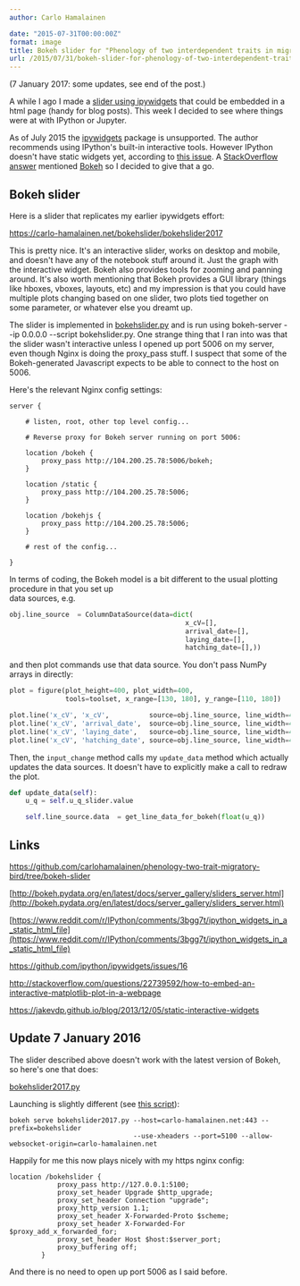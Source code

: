 ```yaml
---
author: Carlo Hamalainen

date: "2015-07-31T00:00:00Z"
format: image
title: Bokeh slider for "Phenology of two interdependent traits in migratory birds in response to climate change"
url: /2015/07/31/bokeh-slider-for-phenology-of-two-interdependent-traits-in-migratory-birds-in-response-to-climate-change/
---
```

(7 January 2017: some updates, see end of the post.) 

A while I ago I made a [slider using ipywidgets](http://carlo-hamalainen.net/blog/2014/2/28/ipywidgets-demo) that could be embedded in a html page (handy for blog posts). This week I decided to see where things were at with IPython or Jupyter. 

As of July 2015 the [ipywidgets](https://github.com/jakevdp/ipywidgets) package is unsupported. The author recommends using IPython's built-in interactive tools. However IPython doesn't have static widgets yet, according to [this issue](https://github.com/ipython/ipywidgets/issues/16). A [StackOverflow answer](http://stackoverflow.com/a/31505677) mentioned [Bokeh](http://bokeh.pydata.org/en/latest/) so I decided to give that a go. 

## Bokeh slider 

Here is a slider that replicates my earlier ipywidgets effort: 

<https://carlo-hamalainen.net/bokehslider/bokehslider2017>

This is pretty nice. It's an interactive slider, works on desktop and mobile, and doesn't have any of the notebook stuff around it. Just the graph with the interactive widget. Bokeh also provides tools for zooming and panning around. It's also worth mentioning that Bokeh provides a GUI library (things like hboxes, vboxes, layouts, etc) and my impression is that you could have multiple plots changing based on one slider, two plots tied together on some parameter, or whatever else you dreamt up. 

The slider is implemented in [bokehslider.py](https://github.com/carlohamalainen/phenology-two-trait-migratory-bird/blob/bokeh-slider/bokehslider.py) and is run using bokeh-server --ip 0.0.0.0 --script bokehslider.py. One strange thing that I ran into was that the slider wasn't interactive unless I opened up port 5006 on my server, even though Nginx is doing the proxy_pass stuff. I suspect that some of the Bokeh-generated Javascript expects to be able to connect to the host on 5006. 

Here's the relevant Nginx config settings: 

```
server {

    # listen, root, other top level config...

    # Reverse proxy for Bokeh server running on port 5006:

    location /bokeh {
        proxy_pass http://104.200.25.78:5006/bokeh;
    }

    location /static {
        proxy_pass http://104.200.25.78:5006;
    }

    location /bokehjs {
        proxy_pass http://104.200.25.78:5006;
    }

    # rest of the config...

}
```

In terms of coding, the Bokeh model is a bit different to the usual plotting procedure in that you set up  
data sources, e.g. 

```python
obj.line_source  = ColumnDataSource(data=dict(
                                            x_cV=[],
                                            arrival_date=[],
                                            laying_date=[],
                                            hatching_date=[],))
```

and then plot commands use that data source. You don't pass NumPy arrays in directly: 

```python
plot = figure(plot_height=400, plot_width=400,
              tools=toolset, x_range=[130, 180], y_range=[110, 180])

plot.line('x_cV', 'x_cV',          source=obj.line_source, line_width=4, color='black')
plot.line('x_cV', 'arrival_date',  source=obj.line_source, line_width=4, color='purple', legend='Arrival time')
plot.line('x_cV', 'laying_date',   source=obj.line_source, line_width=4, color='red',    legend='Laying time')
plot.line('x_cV', 'hatching_date', source=obj.line_source, line_width=4, color='green',  legend='Hatching date')
```

Then, the ``input_change`` method calls my ``update_data`` method which actually updates the data sources. It doesn't have to explicitly make a call to redraw the plot. 

```python
def update_data(self):
    u_q = self.u_q_slider.value

    self.line_source.data  = get_line_data_for_bokeh(float(u_q))
```

## Links 

<https://github.com/carlohamalainen/phenology-two-trait-migratory-bird/tree/bokeh-slider> 

[http://bokeh.pydata.org/en/latest/docs/server_gallery/sliders_server.html](http://bokeh.pydata.org/en/latest/docs/server_gallery/sliders_server.html) 

[https://www.reddit.com/r/IPython/comments/3bgg7t/ipython_widgets_in_a_static_html_file](https://www.reddit.com/r/IPython/comments/3bgg7t/ipython_widgets_in_a_static_html_file) 

<https://github.com/ipython/ipywidgets/issues/16> 

<http://stackoverflow.com/questions/22739592/how-to-embed-an-interactive-matplotlib-plot-in-a-webpage> 

<https://jakevdp.github.io/blog/2013/12/05/static-interactive-widgets> 

## Update 7 January 2016 

The slider described above doesn't work with the latest version of Bokeh, so here's one that does: 

[bokehslider2017.py](https://github.com/carlohamalainen/phenology-two-trait-migratory-bird/blob/bokeh-slider/bokehslider2017.py) 

Launching is slightly different (see [this script](https://github.com/carlohamalainen/phenology-two-trait-migratory-bird/blob/bokeh-slider/run_bokeh_server-2017.sh)): 

```
bokeh serve bokehslider2017.py --host=carlo-hamalainen.net:443 --prefix=bokehslider 
                               --use-xheaders --port=5100 --allow-websocket-origin=carlo-hamalainen.net
```

Happily for me this now plays nicely with my https nginx config: 

```
location /bokehslider {
            proxy_pass http://127.0.0.1:5100;
            proxy_set_header Upgrade $http_upgrade;
            proxy_set_header Connection "upgrade";
            proxy_http_version 1.1;
            proxy_set_header X-Forwarded-Proto $scheme;
            proxy_set_header X-Forwarded-For $proxy_add_x_forwarded_for;
            proxy_set_header Host $host:$server_port;
            proxy_buffering off;
        }
```

And there is no need to open up port 5006 as I said before.
